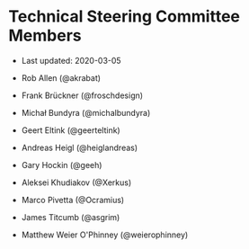 # Technical Steering Committee Members

- Last updated: 2020-03-05

- Rob Allen (@akrabat)
- Frank Brückner (@froschdesign)
- Michał Bundyra (@michalbundyra)
- Geert Eltink (@geerteltink)
- Andreas Heigl (@heiglandreas)
- Gary Hockin (@geeh)
- Aleksei Khudiakov (@Xerkus)
- Marco Pivetta (@Ocramius)
- James Titcumb (@asgrim)
- Matthew Weier O'Phinney (@weierophinney)

